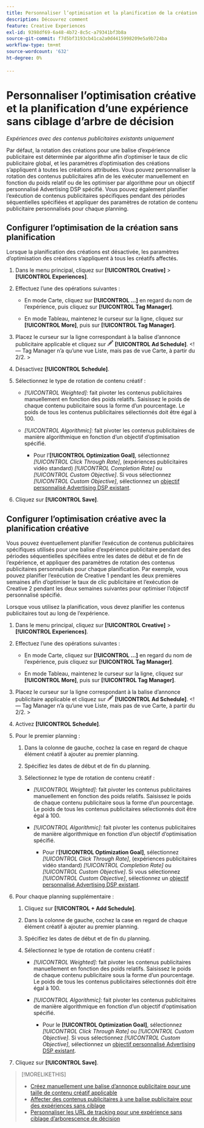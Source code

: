 ```yaml
---
title: Personnaliser l’optimisation et la planification de la création pour une expérience
description: Découvrez comment
feature: Creative Experiences
exl-id: 9398df69-6a48-4b72-8c5c-a79341bf3b8a
source-git-commit: f7d5bf3193cb41ca2a0d4415998209e5a9b724ba
workflow-type: tm+mt
source-wordcount: '632'
ht-degree: 0%

---
```


# Personnaliser l’optimisation créative et la planification d’une expérience sans ciblage d’arbre de décision

*Expériences avec des contenus publicitaires existants uniquement*

Par défaut, la rotation des créations pour une balise d’expérience publicitaire est déterminée par algorithme afin d’optimiser le taux de clic publicitaire global, et les paramètres d’optimisation des créations s’appliquent à toutes les créations attribuées. Vous pouvez personnaliser la rotation des contenus publicitaires afin de les exécuter manuellement en fonction du poids relatif ou de les optimiser par algorithme pour un objectif personnalisé Advertising DSP spécifié. Vous pouvez également planifier l’exécution de contenus publicitaires spécifiques pendant des périodes séquentielles spécifiées et appliquer des paramètres de rotation de contenu publicitaire personnalisés pour chaque planning.

## Configurer l’optimisation de la création sans planification

Lorsque la planification des créations est désactivée, les paramètres d’optimisation des créations s’appliquent à tous les créatifs affectés.

1. Dans le menu principal, cliquez sur **[!UICONTROL Creative]** > **[!UICONTROL Experiences]**.

1. Effectuez l’une des opérations suivantes :

   * En mode Carte, cliquez sur **[!UICONTROL ...]** en regard du nom de l’expérience, puis cliquez sur **[!UICONTROL Tag Manager]**.

   * En mode Tableau, maintenez le curseur sur la ligne, cliquez sur **[!UICONTROL More]**, puis sur **[!UICONTROL Tag Manager]**.

1. Placez le curseur sur la ligne correspondant à la balise d’annonce publicitaire applicable et cliquez sur ![Planifier l’annonce](/help/creative/assets/edit-gray.png "Modifier les URL de suivi") **[!UICONTROL Ad Schedule]**. <!-- For targeted experiences, this is "Edit Schedules" -->&lt;!— Tag Manager n’a qu’une vue Liste, mais pas de vue Carte, à partir du 2/2. >

1. Désactivez **[!UICONTROL Schedule]**.

1. Sélectionnez le type de rotation de contenu créatif :

   * *[!UICONTROL Weighted]:* fait pivoter les contenus publicitaires manuellement en fonction des poids relatifs. Saisissez le poids de chaque contenu publicitaire sous la forme d’un pourcentage. Le poids de tous les contenus publicitaires sélectionnés doit être égal à 100.

   * *[!UICONTROL Algorithmic]:* fait pivoter les contenus publicitaires de manière algorithmique en fonction d’un objectif d’optimisation spécifié.

      * Pour l’**[!UICONTROL Optimization Goal]**, sélectionnez *[!UICONTROL Click Through Rate]*, (expériences publicitaires vidéo standard) *[!UICONTROL Completion Rate]* ou *[!UICONTROL Custom Objective]*.  Si vous sélectionnez *[!UICONTROL Custom Objective]*, sélectionnez un [objectif personnalisé Advertising DSP existant](/help/dsp/optimization/custom-goal.md).<!-- Verify -->

1. Cliquez sur **[!UICONTROL Save]**.

## Configurer l’optimisation créative avec la planification créative

Vous pouvez éventuellement planifier l’exécution de contenus publicitaires spécifiques utilisés pour une balise d’expérience publicitaire pendant des périodes séquentielles spécifiées entre les dates de début et de fin de l’expérience, et appliquer des paramètres de rotation des contenus publicitaires personnalisés pour chaque planification. Par exemple, vous pouvez planifier l’exécution de Creative 1 pendant les deux premières semaines afin d’optimiser le taux de clic publicitaire et l’exécution de Creative 2 pendant les deux semaines suivantes pour optimiser l’objectif personnalisé spécifié.

Lorsque vous utilisez la planification, vous devez planifier les contenus publicitaires tout au long de l’expérience.

1. Dans le menu principal, cliquez sur **[!UICONTROL Creative]** > **[!UICONTROL Experiences]**.

1. Effectuez l’une des opérations suivantes :

   * En mode Carte, cliquez sur **[!UICONTROL ...]** en regard du nom de l’expérience, puis cliquez sur **[!UICONTROL Tag Manager]**.

   * En mode Tableau, maintenez le curseur sur la ligne, cliquez sur **[!UICONTROL More]**, puis sur **[!UICONTROL Tag Manager]**.

1. Placez le curseur sur la ligne correspondant à la balise d’annonce publicitaire applicable et cliquez sur ![Planifier l’annonce](/help/creative/assets/edit-gray.png "Modifier les URL de suivi") **[!UICONTROL Ad Schedule]**. <!-- For targeted experiences, this is "Edit Schedules" -->&lt;!— Tag Manager n’a qu’une vue Liste, mais pas de vue Carte, à partir du 2/2. >

1. Activez **[!UICONTROL Schedule]**.

1. Pour le premier planning :

   1. Dans la colonne de gauche, cochez la case en regard de chaque élément créatif à ajouter au premier planning.

   1. Spécifiez les dates de début et de fin du planning.

   1. Sélectionnez le type de rotation de contenu créatif :

      * *[!UICONTROL Weighted]:* fait pivoter les contenus publicitaires manuellement en fonction des poids relatifs. Saisissez le poids de chaque contenu publicitaire sous la forme d’un pourcentage. Le poids de tous les contenus publicitaires sélectionnés doit être égal à 100.

      * *[!UICONTROL Algorithmic]:* fait pivoter les contenus publicitaires de manière algorithmique en fonction d’un objectif d’optimisation spécifié.

         * Pour l’**[!UICONTROL Optimization Goal]**, sélectionnez *[!UICONTROL Click Through Rate]*, (expériences publicitaires vidéo standard) *[!UICONTROL Completion Rate]* ou *[!UICONTROL Custom Objective]*.  Si vous sélectionnez *[!UICONTROL Custom Objective]*, sélectionnez un [objectif personnalisé Advertising DSP existant](/help/dsp/optimization/custom-goal.md).<!-- Verify -->

1. Pour chaque planning supplémentaire :

   1. Cliquez sur **[!UICONTROL + Add Schedule]**.

   1. Dans la colonne de gauche, cochez la case en regard de chaque élément créatif à ajouter au premier planning.

   1. Spécifiez les dates de début et de fin du planning.

   1. Sélectionnez le type de rotation de contenu créatif :

      * *[!UICONTROL Weighted]:* fait pivoter les contenus publicitaires manuellement en fonction des poids relatifs. Saisissez le poids de chaque contenu publicitaire sous la forme d’un pourcentage. Le poids de tous les contenus publicitaires sélectionnés doit être égal à 100.

      * *[!UICONTROL Algorithmic]:* fait pivoter les contenus publicitaires de manière algorithmique en fonction d’un objectif d’optimisation spécifié.

         * Pour le **[!UICONTROL Optimization Goal]**, sélectionnez *[!UICONTROL Click Through Rate]* ou *[!UICONTROL Custom Objective]*.  Si vous sélectionnez *[!UICONTROL Custom Objective]*, sélectionnez un [objectif personnalisé Advertising DSP existant](/help/dsp/optimization/custom-goal.md).<!-- Verify -->

1. Cliquez sur **[!UICONTROL Save]**.

>[!MORELIKETHIS]
>
>* [Créez manuellement une balise d’annonce publicitaire pour une taille de contenu créatif applicable](/help/creative/experiences/experience-tag-create-manually.md)
>* [Affecter des contenus publicitaires à une balise publicitaire pour des expériences sans ciblage](experience-tag-assign-creatives.md)
>* [Personnaliser les URL de tracking pour une expérience sans ciblage d’arborescence de décision](experience-tracking-urls-no-targeting.md)

